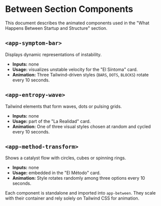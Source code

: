 # Between Section Components

This document describes the animated components used in the "What Happens Between Startup and Structure" section.

## `<app-symptom-bar>`

Displays dynamic representations of instability.

- **Inputs:** none
- **Usage:** visualizes unstable velocity for the "El Síntoma" card.
- **Animation:** Three Tailwind-driven styles (`BARS`, `DOTS`, `BLOCKS`) rotate every 10 seconds.

## `<app-entropy-wave>`

Tailwind elements that form waves, dots or pulsing grids.

- **Inputs:** none
- **Usage:** part of the "La Realidad" card.
- **Animation:** One of three visual styles chosen at random and cycled every 10 seconds.

## `<app-method-transform>`

Shows a catalyst flow with circles, cubes or spinning rings.

- **Inputs:** none
- **Usage:** embedded in the "El Método" card.
- **Animation:** Style rotates randomly among three options every 10 seconds.

Each component is standalone and imported into `app-between`. They scale with their container and rely solely on Tailwind CSS for animation.
